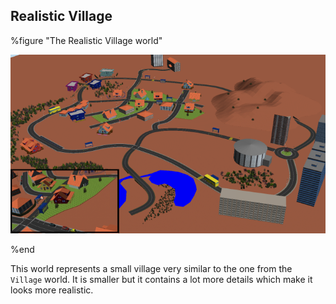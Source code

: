 ## Realistic Village

%figure "The Realistic Village world"

![The Realistic Village world](images/village_realistic.png)

%end

This world represents a small village very similar to the one from the `Village`
world. It is smaller but it contains a lot more details which make it looks more
realistic.

